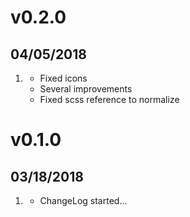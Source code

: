 # v0.2.0
##  04/05/2018

1. [](#new)
    * Fixed icons
    * Several improvements
    * Fixed scss reference to normalize
    
# v0.1.0
##  03/18/2018

1. [](#new)
    * ChangeLog started...
